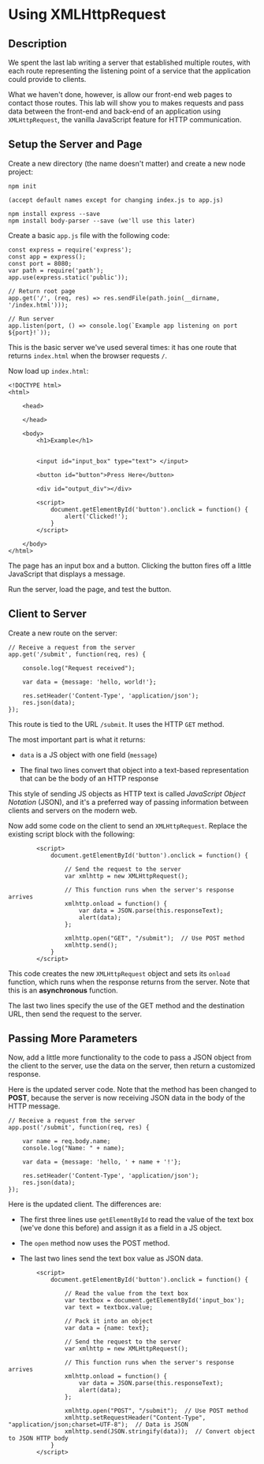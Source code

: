 # Using XMLHttpRequest

## Description

We spent the last lab writing a server that established multiple routes, with each route representing the listening point of a service
that the application could provide to clients.

What we haven't done, however, is allow our front-end web pages to contact those routes. This lab will show you to makes requests and pass 
data between the front-end and back-end of an application using `XMLHttpRequest`, the vanilla JavaScript feature for HTTP communication.

## Setup the Server and Page

Create a new directory (the name doesn't matter) and create a new node project:

```
npm init

(accept default names except for changing index.js to app.js)

npm install express --save
npm install body-parser --save (we'll use this later)
```

Create a basic `app.js` file with the following code:

```
const express = require('express');
const app = express();
const port = 8080;
var path = require('path');
app.use(express.static('public'));

// Return root page
app.get('/', (req, res) => res.sendFile(path.join(__dirname, '/index.html')));

// Run server
app.listen(port, () => console.log(`Example app listening on port ${port}!`));
```

This is the basic server we've used several times: it has one route that returns `index.html` when the browser requests `/`.

Now load up `index.html`:

```
<!DOCTYPE html>
<html>

    <head>

    </head>

    <body>
        <h1>Example</h1>


        <input id="input_box" type="text"> </input>

        <button id="button">Press Here</button>

        <div id="output_div"></div>

        <script>
            document.getElementById('button').onclick = function() {
                alert('Clicked!');
            }
        </script>

    </body>
</html>
```

The page has an input box and a button. Clicking the button fires off a little JavaScript that displays a message.

Run the server, load the page, and test the button.

## Client to Server

Create a new route on the server:

```
// Receive a request from the server
app.get('/submit', function(req, res) {

    console.log("Request received");

    var data = {message: 'hello, world!'};

    res.setHeader('Content-Type', 'application/json');
    res.json(data);
});
```

This route is tied to the URL `/submit`. It uses the HTTP `GET` method.

The most important part is what it returns: 

- `data` is a JS object with one field (`message`)

- The final two lines convert that object into a text-based representation that can be the body of an HTTP response

This style of sending JS objects as HTTP text is called *JavaScript Object Notation* (JSON), and it's a preferred way of passing
information between clients and servers on the modern web.

Now add some code on the client to send an `XMLHttpRequest`. Replace the existing script block with the following:

```
        <script>
            document.getElementById('button').onclick = function() {

                // Send the request to the server
                var xmlhttp = new XMLHttpRequest();

                // This function runs when the server's response arrives
                xmlhttp.onload = function() {
                    var data = JSON.parse(this.responseText);
                    alert(data);
                };

                xmlhttp.open("GET", "/submit");  // Use POST method
                xmlhttp.send();
            }
        </script>
```

This code creates the new `XMLHttpRequest` object and sets its `onload` function, which runs when the response returns from
the server. Note that this is an **asynchronous** function.

The last two lines specify the use of the GET method and the destination URL, then send the request to the server.

## Passing More Parameters

Now, add a little more functionality to the code to pass a JSON object from the client to the server, use the data on the server,
then return a customized response.

Here is the updated server code. Note that the method has been changed to **POST**, because the server is now receiving JSON data
in the body of the HTTP message.

```
// Receive a request from the server
app.post('/submit', function(req, res) {

    var name = req.body.name;
    console.log("Name: " + name);

    var data = {message: 'hello, ' + name + '!'};

    res.setHeader('Content-Type', 'application/json');
    res.json(data);
});
```

Here is the updated client. The differences are:

- The first three lines use `getElementById` to read the value of the text box (we've done this before) and assign it as a field in a JS object.

- The `open` method now uses the POST method.

- The last two lines send the text box value as JSON data.

```
        <script>
            document.getElementById('button').onclick = function() {
            
                // Read the value from the text box
                var textbox = document.getElementById('input_box');
                var text = textbox.value;
                
                // Pack it into an object
                var data = {name: text};

                // Send the request to the server
                var xmlhttp = new XMLHttpRequest();

                // This function runs when the server's response arrives
                xmlhttp.onload = function() {
                    var data = JSON.parse(this.responseText);
                    alert(data);
                };

                xmlhttp.open("POST", "/submit");  // Use POST method
                xmlhttp.setRequestHeader("Content-Type", "application/json;charset=UTF-8");  // Data is JSON
                xmlhttp.send(JSON.stringify(data));  // Convert object to JSON HTTP body
            }
        </script>
```
